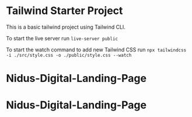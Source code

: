 # Tailwind Starter Project

This is a basic tailwind project using Tailwind CLI.

To start the live server run ``` live-server public ```

To start the watch command to add new Tailwind CSS run ``` npx tailwindcss -i ./src/style.css -o ./public/style.css --watch ```
# Nidus-Digital-Landing-Page
# Nidus-Digital-Landing-Page
